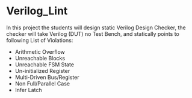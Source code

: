 # Verilog_Lint
In this project the students will design static Verilog Design Checker, the checker will take Verilog (DUT) no Test Bench, and statically points to following List of Violations: 

* Arithmetic Overflow 
* Unreachable Blocks  
* Unreachable FSM State  
* Un-initialized Register 
* Multi-Driven Bus/Register 
* Non Full/Parallel Case 
* Infer Latch
